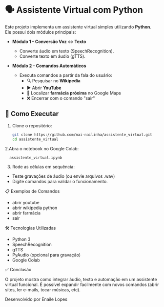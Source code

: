 # 🗣️ Assistente Virtual com Python

Este projeto implementa um assistente virtual simples utilizando **Python**.  
Ele possui dois módulos principais:

- **Módulo 1 – Conversão Voz ↔ Texto**
  - Converte áudio em texto (SpeechRecognition).
  - Converte texto em áudio (gTTS).

- **Módulo 2 – Comandos Automáticos**
  - Executa comandos a partir da fala do usuário:
    - 🔍 Pesquisar no **Wikipedia**  
    - ▶️ Abrir **YouTube**  
    - 🏥 Localizar **farmácia próxima** no Google Maps  
    - ❌ Encerrar com o comando "sair"

## 🚀 Como Executar

1. Clone o repositório:
   ```bash
   git clone https://github.com/nai-nailinha/assistente_virtual.git
   cd assistente_virtual
   ```
2.Abra o notebook no Google Colab:
```
  assistente_virtual.ipynb
```
3. Rode as células em sequência:

* Teste gravações de áudio (ou envie arquivos .wav)
* Digite comandos para validar o funcionamento.

📋 Exemplos de Comandos
* abrir youtube
* abrir wikipedia python
* abrir farmácia
* sair

🛠️ Tecnologias Utilizadas

* Python 3
* SpeechRecognition
* gTTS
* PyAudio
 (opcional para gravação)
* Google Colab

✅ Conclusão

O projeto mostra como integrar áudio, texto e automação em um assistente virtual funcional.
É possível expandir facilmente com novos comandos (abrir sites, ler e-mails, tocar músicas, etc).

Desenvolvido por Enaile Lopes

